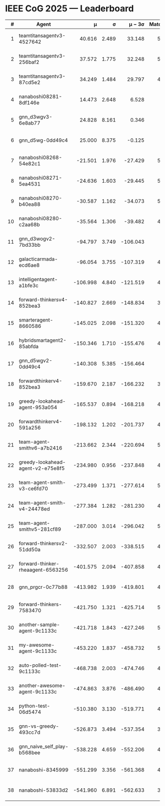 # IEEE CoG 2025 — Leaderboard

| # | Agent | μ | σ | μ − 3σ | Matches | Updated |
|---:|---|---:|---:|---:|---:|---|
| 1 | teamtitansagentv3-4527642 | 40.616 | 2.489 | 33.148 | 5216 | 2025-08-29 22:32 |
| 2 | teamtitansagentv3-256baf2 | 37.572 | 1.775 | 32.248 | 5156 | 2025-08-29 22:32 |
| 3 | teamtitansagentv3-87cd5e2 | 34.249 | 1.484 | 29.797 | 4660 | 2025-08-29 22:32 |
| 4 | nanaboshi08281-8df146e | 14.473 | 2.648 | 6.528 | 206 | 2025-08-29 22:32 |
| 5 | gnn_d3wgv3-6e8ab77 | 24.828 | 8.161 | 0.346 | 118 | 2025-08-29 22:32 |
| 6 | gnn_d5wg-0dd49c4 | 25.000 | 8.375 | -0.125 | 100 | 2025-08-29 22:32 |
| 7 | nanaboshi08268-54e82c1 | -21.501 | 1.976 | -27.429 | 5000 | 2025-08-29 22:32 |
| 8 | nanaboshi08271-5ea4531 | -24.636 | 1.603 | -29.445 | 5198 | 2025-08-29 22:32 |
| 9 | nanaboshi08270-b40ea88 | -30.587 | 1.162 | -34.073 | 5020 | 2025-08-29 22:32 |
| 10 | nanaboshi08280-c2aa68b | -35.564 | 1.306 | -39.482 | 4758 | 2025-08-29 22:32 |
| 11 | gnn_d3wogv2-7bd33bb | -94.797 | 3.749 | -106.043 | 224 | 2025-08-29 22:32 |
| 12 | galacticarmada-ecd6ae8 | -96.054 | 3.755 | -107.319 | 4920 | 2025-08-29 22:32 |
| 13 | intelligentagent-a1bfe3c | -106.998 | 4.840 | -121.519 | 4404 | 2025-08-29 22:32 |
| 14 | forward-thinkersv4-852bea3 | -140.827 | 2.669 | -148.834 | 3965 | 2025-08-29 22:32 |
| 15 | smarteragent-8660586 | -145.025 | 2.098 | -151.320 | 4034 | 2025-08-29 22:32 |
| 16 | hybridsmartagent2-85abfda | -150.346 | 1.710 | -155.476 | 4298 | 2025-08-29 22:32 |
| 17 | gnn_d5wgv2-0dd49c4 | -140.308 | 5.385 | -156.464 | 180 | 2025-08-29 22:32 |
| 18 | forwardthinkerv4-852bea3 | -159.670 | 2.187 | -166.232 | 3756 | 2025-08-29 22:32 |
| 19 | greedy-lookahead-agent-953a054 | -165.537 | 0.894 | -168.218 | 4552 | 2025-08-29 22:32 |
| 20 | forwardthinkerv4-591a256 | -198.132 | 1.202 | -201.737 | 4337 | 2025-08-29 22:32 |
| 21 | team-agent-smithv6-a7b2416 | -213.662 | 2.344 | -220.694 | 5220 | 2025-08-29 22:32 |
| 22 | greedy-lookahead-agent-v2-e75e8f5 | -234.980 | 0.956 | -237.848 | 4904 | 2025-08-29 22:32 |
| 23 | team-agent-smith-v3-ce6fd70 | -273.499 | 1.371 | -277.614 | 5678 | 2025-08-29 22:32 |
| 24 | team-agent-smith-v4-24478ed | -277.384 | 1.282 | -281.230 | 4638 | 2025-08-29 22:32 |
| 25 | team-agent-smithv5-281cf89 | -287.000 | 3.014 | -296.042 | 5040 | 2025-08-29 22:32 |
| 26 | forward-thinkersv2-51dd50a | -332.507 | 2.003 | -338.515 | 4758 | 2025-08-29 22:32 |
| 27 | forward-thinker-rheaagent-6563256 | -401.575 | 2.094 | -407.858 | 4178 | 2025-08-29 22:32 |
| 28 | gnn_prgcr-0c77b88 | -413.982 | 1.939 | -419.801 | 4790 | 2025-08-29 22:32 |
| 29 | forward-thinkers-7583470 | -421.750 | 1.321 | -425.714 | 5100 | 2025-08-29 22:32 |
| 30 | another-sample-agent-9c1133c | -421.718 | 1.843 | -427.246 | 5080 | 2025-08-29 22:32 |
| 31 | my-awesome-agent-9c1133c | -453.220 | 1.837 | -458.732 | 5260 | 2025-08-29 22:32 |
| 32 | auto-polled-test-9c1133c | -468.738 | 2.003 | -474.746 | 4920 | 2025-08-29 22:32 |
| 33 | another-awesome-agent-9c1133c | -474.863 | 3.876 | -486.490 | 4680 | 2025-08-29 22:32 |
| 34 | python-test-06d5474 | -510.380 | 3.130 | -519.771 | 4260 | 2025-08-29 22:32 |
| 35 | gnn-vs-greedy-493cc7d | -526.873 | 3.494 | -537.354 | 3880 | 2025-08-29 22:32 |
| 36 | gnn_naive_self_play-b568bee | -538.228 | 4.659 | -552.206 | 4220 | 2025-08-29 22:32 |
| 37 | nanaboshi-8345999 | -551.299 | 3.356 | -561.368 | 4210 | 2025-08-29 22:32 |
| 38 | nanaboshi-53833d2 | -541.960 | 6.891 | -562.633 | 3660 | 2025-08-29 22:32 |
